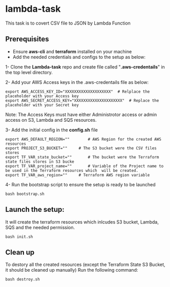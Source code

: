 # lambda-task
This task is to covert CSV file to JSON by Lambda Function

## Prerequisites
- Ensure **aws-cli** and **terraform** installed on your machine
- Add the needed credentials and configs to the setup as below:

1- Clone the **Lambda-task** repo and create file called "**.aws-credentails**" in the top level directory.

2- Add your AWS Access keys in the .aws-credentails file as below:
```
export AWS_ACCESS_KEY_ID="XXXXXXXXXXXXXXXXXXXX"  # Relplace the placeholder with your Access key
export AWS_SECRET_ACCESS_KEY="XXXXXXXXXXXXXXXXXXXXX"  # Replace the placeholder with your Secret key
```
Note:
The Access Keys must have either Administrotor access or admin access on S3, Lambda and SQS resources.

3- Add the initial config in the **config.sh** file
```
export AWS_DEFAULT_REGION="" 		# AWS Region for the created AWS resources
export PROJECT_S3_BUCKET=""		# The S3 bucket were the CSV files stores
export TF_VAR_state_bucket=""		# The bucket were the Terraform state files stores in S3 bucke
export TF_VAR_project_name=""		# Variable of the Project name to be used in the Terraform resources which  will be created.
export TF_VAR_aws_region=""		# Terraform AWS region variable
```

4- Run the bootstrap script to ensure the setup is ready to be launched
```
bash bootstrap.sh
```

## Launch the setup:
It will create the terraform resources which inlcudes S3 bucket, Lambda, SQS and the needed permission.
```
bash init.sh
```

## Clean up
To destory all the created resources (except the Terraform State S3 Bucket, it should be cleaned up manually)
Run the following command:
```
bash destroy.sh
```
